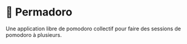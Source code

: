 # 🍝 Permadoro

Une application libre de pomodoro collectif pour faire des sessions de pomodoro à plusieurs.
